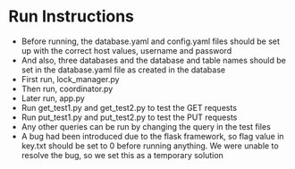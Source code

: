 # Run Instructions

* Before running, the database.yaml and config.yaml files should be set up with the correct host values, username and password
* And also, three databases and the database and table names should be set in the database.yaml file as created in the database
* First run, lock_manager.py 
* Then run, coordinator.py
* Later run, app.py
* Run get_test1.py and get_test2.py to test the GET requests
* Run put_test1.py and put_test2.py to test the PUT requests
* Any other queries can be run by changing the query in the test files
* A bug had been introduced due to the flask framework, so flag value in key.txt should be set to 0 before running anything. We were unable to resolve the bug, so we set this as a temporary solution